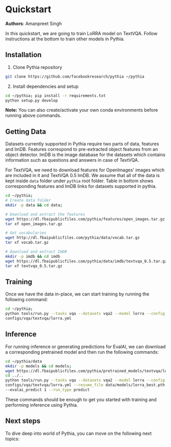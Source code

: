 # Quickstart

**Authors**: Amanpreet Singh

In this quickstart, we are going to train LoRRA model on TextVQA. Follow instructions at the bottom
to train other models in Pythia.

## Installation

1. Clone Pythia repository

```bash
git clone https://github.com/facebookresearch/pythia ~/pythia
```

2. Install dependencies and setup

```bash
cd ~/pythia; pip install -r requirements.txt
python setup.py develop
```

**Note:** You can also create/activate your own conda environments before running
above commands.

## Getting Data

Datasets currently supported in Pythia require two parts of data, features and ImDB.
Features correspond to pre-extracted object features from an object detector. ImDB
is the image database for the datasets which contains information such as questions
and answers in case of TextVQA.

For TextVQA, we need to download features for OpenImages' images which are included
in it and TextVQA 0.5 ImDB. We assume that all of the data is kept inside `data`
folder under `pythia` root folder. Table in bottom shows corresponding features
and ImDB links for datasets supported in pythia.

```bash
cd ~/pythia;
# Create data folder
mkdir -p data && cd data;

# Download and extract the features
wget https://dl.fbaipublicfiles.com/pythia/features/open_images.tar.gz
tar xf open_images.tar.gz

# Get vocabularies
wget http://dl.fbaipublicfiles.com/pythia/data/vocab.tar.gz
tar xf vocab.tar.gz

# Download and extract ImDB
mkdir -p imdb && cd imdb
wget https://dl.fbaipublicfiles.com/pythia/data/imdb/textvqa_0.5.tar.gz
tar xf textvqa_0.5.tar.gz
```

## Training

Once we have the data in-place, we can start training by running the following command:

```bash
cd ~/pythia;
python tools/run.py --tasks vqa --datasets vqa2 --model lorra --config \
configs/vqa/textvqa/lorra.yml
```

## Inference

For running inference or generating predictions for EvalAI, we can download
a corresponding pretrained model and then run the following commands:

```bash
cd ~/pythia/data
mkdir -p models && cd models;
wget https://dl.fbaipublicfiles.com/pythia/pretrained_models/textvqa/lorra_best.pth
cd ../..
python tools/run.py --tasks vqa --datasets vqa2 --model lorra --config \
configs/vqa/textvqa/lorra.yml --resume_file data/models/lorra_best.pth \
--evalai_predict 1 --run_type predict
```

These commands should be enough to get you started with training and performing inference using
Pythia.

## Next steps

To dive deep into world of Pythia, you can move on the following next topics:
